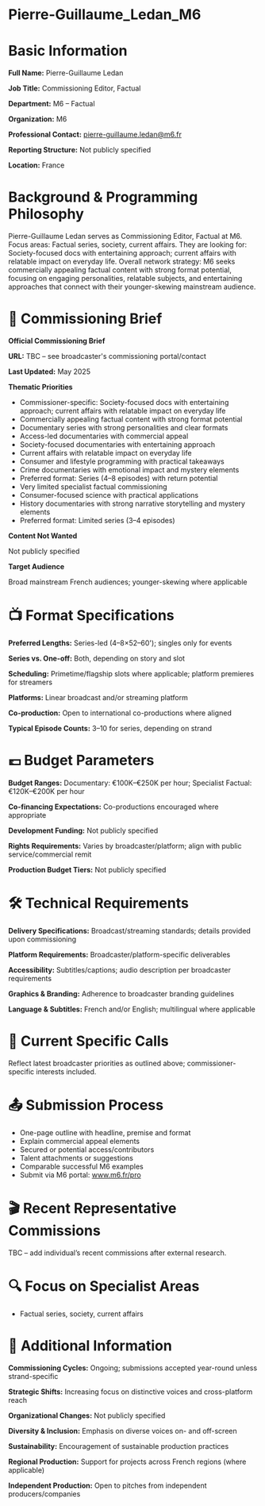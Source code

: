 # Pierre-Guillaume_Ledan_M6

# Basic Information

**Full Name:** Pierre-Guillaume Ledan

**Job Title:** Commissioning Editor, Factual

**Department:** M6 – Factual

**Organization:** M6

**Professional Contact:** pierre-guillaume.ledan@m6.fr

**Reporting Structure:** Not publicly specified

**Location:** France

# Background & Programming Philosophy

Pierre-Guillaume Ledan serves as Commissioning Editor, Factual at M6. Focus areas: Factual series, society, current affairs. They are looking for: Society-focused docs with entertaining approach; current affairs with relatable impact on everyday life. Overall network strategy: M6 seeks commercially appealing factual content with strong format potential, focusing on engaging personalities, relatable subjects, and entertaining approaches that connect with their younger-skewing mainstream audience.

# 📄 Commissioning Brief

**Official Commissioning Brief**

**URL:** TBC – see broadcaster's commissioning portal/contact

**Last Updated:** May 2025

**Thematic Priorities**

- Commissioner-specific: Society-focused docs with entertaining approach; current affairs with relatable impact on everyday life
- Commercially appealing factual content with strong format potential
- Documentary series with strong personalities and clear formats
- Access-led documentaries with commercial appeal
- Society-focused documentaries with entertaining approach
- Current affairs with relatable impact on everyday life
- Consumer and lifestyle programming with practical takeaways
- Crime documentaries with emotional impact and mystery elements
- Preferred format: Series (4–8 episodes) with return potential
- Very limited specialist factual commissioning
- Consumer-focused science with practical applications
- History documentaries with strong narrative storytelling and mystery elements
- Preferred format: Limited series (3–4 episodes)

**Content Not Wanted**

Not publicly specified

**Target Audience**

Broad mainstream French audiences; younger-skewing where applicable

# 📺 Format Specifications

**Preferred Lengths:** Series-led (4–8×52–60'); singles only for events

**Series vs. One-off:** Both, depending on story and slot

**Scheduling:** Primetime/flagship slots where applicable; platform premieres for streamers

**Platforms:** Linear broadcast and/or streaming platform

**Co-production:** Open to international co-productions where aligned

**Typical Episode Counts:** 3–10 for series, depending on strand

# 💷 Budget Parameters

**Budget Ranges:** Documentary: €100K–€250K per hour; Specialist Factual: €120K–€200K per hour

**Co-financing Expectations:** Co-productions encouraged where appropriate

**Development Funding:** Not publicly specified

**Rights Requirements:** Varies by broadcaster/platform; align with public service/commercial remit

**Production Budget Tiers:** Not publicly specified

# 🛠️ Technical Requirements

**Delivery Specifications:** Broadcast/streaming standards; details provided upon commissioning

**Platform Requirements:** Broadcaster/platform-specific deliverables

**Accessibility:** Subtitles/captions; audio description per broadcaster requirements

**Graphics & Branding:** Adherence to broadcaster branding guidelines

**Language & Subtitles:** French and/or English; multilingual where applicable

# 📢 Current Specific Calls

Reflect latest broadcaster priorities as outlined above; commissioner-specific interests included.

# 📤 Submission Process

- One-page outline with headline, premise and format
- Explain commercial appeal elements
- Secured or potential access/contributors
- Talent attachments or suggestions
- Comparable successful M6 examples
- Submit via M6 portal: www.m6.fr/pro

# 🎬 Recent Representative Commissions

TBC – add individual’s recent commissions after external research.

# 🔍 Focus on Specialist Areas

- Factual series, society, current affairs

# 📅 Additional Information

**Commissioning Cycles:** Ongoing; submissions accepted year-round unless strand-specific

**Strategic Shifts:** Increasing focus on distinctive voices and cross-platform reach

**Organizational Changes:** Not publicly specified

**Diversity & Inclusion:** Emphasis on diverse voices on- and off-screen

**Sustainability:** Encouragement of sustainable production practices

**Regional Production:** Support for projects across French regions (where applicable)

**Independent Production:** Open to pitches from independent producers/companies